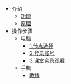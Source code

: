 * 介绍
    * [功能](introduction/gn.md)
    * [原理](introduction/yl.md)
* 操作步骤
    * 电脑
       * [1.节点选择](1.md)
       * [2.登录账号](2.md)
       * [3.课堂实录观看](3.md)
    * 手机
       * [教程](mob.md)